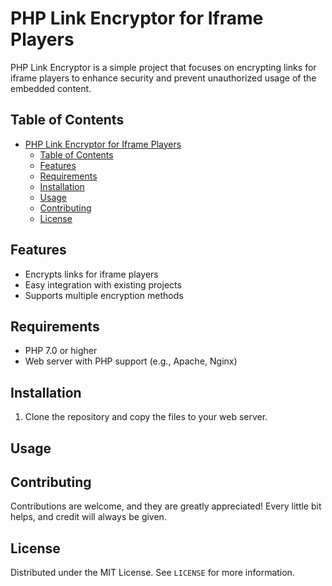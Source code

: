 # PHP Link Encryptor for Iframe Players

PHP Link Encryptor is a simple project that focuses on encrypting links for iframe players to enhance security and prevent unauthorized usage of the embedded content.

## Table of Contents

- [PHP Link Encryptor for Iframe Players](#php-link-encryptor-for-iframe-players)
  - [Table of Contents](#table-of-contents)
  - [Features](#features)
  - [Requirements](#requirements)
  - [Installation](#installation)
  - [Usage](#usage)
  - [Contributing](#contributing)
  - [License](#license)

## Features

- Encrypts links for iframe players
- Easy integration with existing projects
- Supports multiple encryption methods

## Requirements

- PHP 7.0 or higher
- Web server with PHP support (e.g., Apache, Nginx)


## Installation

1. Clone the repository and copy the files to your web server.


## Usage


## Contributing

Contributions are welcome, and they are greatly appreciated! Every little bit helps, and credit will always be given.

## License

Distributed under the MIT License. See `LICENSE` for more information.